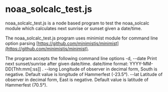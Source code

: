 # noaa_solcalc_test.js
noaa_solcalc_test.js is a node based program to test 
the noaa_solcalc module which calculates next sunrise or sunset given a date/time.  

The noaa_solcalc_test.js program uses minimist module for command line option parsing
[https://github.com/minimistjs/minimist](https://github.com/minimistjs/minimist).

The program accepts the following command line options
  -d, --date   Print next sunset/sunrise after given date/time.
                 date/time format: YYYY-MM-DD[Thh:mm[:ss]] .
  --long       Longitude of observer in decimal form, South is negative.
                 Default value is longitude of Hammerfest (-23.5°).
  --lat        Latitude of observer in decimal form, East is negative.
                 Default value is latitude of Hammerfest (70.5°).


